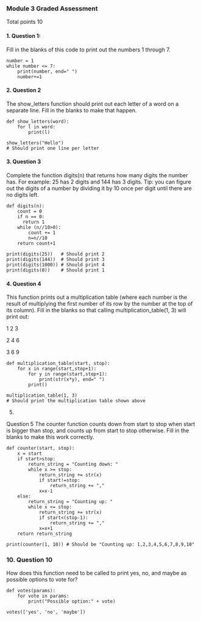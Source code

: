### Module 3 Graded Assessment
Total points 10
#### 1. Question 1: 
Fill in the blanks of this code to print out the numbers 1 through 7.
```
number = 1
while number <= 7:
	print(number, end=" ")
	number+=1
```

#### 2. Question 2
The show_letters function should print out each letter of a word on a separate line. Fill in the blanks to make that happen.

```
def show_letters(word):
	for l in word:
		print(l)

show_letters("Hello")
# Should print one line per letter
```

#### 3. Question 3
Complete the function digits(n) that returns how many digits the number has. For example: 25 has 2 digits and 144 has 3 digits. 
Tip: you can figure out the digits of a number by dividing it by 10 once per digit until there are no digits left.

```
def digits(n):
	count = 0
	if n == 0:
	  return 1
	while (n//10>0):
		count += 1
		n=n//10
	return count+1
	
print(digits(25))   # Should print 2
print(digits(144))  # Should print 3
print(digits(1000)) # Should print 4
print(digits(0))    # Should print 1
```

#### 4. Question 4
This function prints out a multiplication table (where each number is the result of multiplying the first number of its row 
by the number at the top of its column). Fill in the blanks so that calling multiplication_table(1, 3) will print out:

1 2 3 

2 4 6 

3 6 9


```
def multiplication_table(start, stop):
	for x in range(start,stop+1):
		for y in range(start,stop+1):
			print(str(x*y), end=" ")
		print()

multiplication_table(1, 3)
# Should print the multiplication table shown above
```
5.
Question 5
The counter function counts down from start to stop when start is bigger than stop, and counts up from start to stop otherwise. 
Fill in the blanks to make this work correctly.
```
def counter(start, stop):
	x = start
	if start>stop:
		return_string = "Counting down: "
		while x >= stop:
			return_string += str(x)
			if start!=stop:
				return_string += ","
			x=x-1
	else:
		return_string = "Counting up: "
		while x <= stop:
			return_string += str(x)
			if start<(stop-1):
				return_string += ","
			x=x+1
	return return_string

print(counter(1, 10)) # Should be "Counting up: 1,2,3,4,5,6,7,8,9,10"

```




### 10. Question 10
How does this function need to be called to print yes, no, and maybe as possible options to vote for?
```
def votes(params):
	for vote in params:
	    print("Possible option:" + vote)
```

`votes(['yes', 'no', 'maybe'])`
